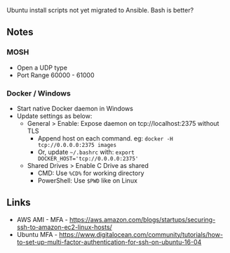Ubuntu install scripts not yet migrated to Ansible. Bash is better?

## Notes

### MOSH

- Open a UDP type
- Port Range 60000 - 61000

### Docker / Windows

- Start native Docker daemon in Windows
- Update settings as below:
    - General > Enable: Expose daemon on tcp://localhost:2375 without TLS
      - Append host on each command. eg: `docker -H tcp://0.0.0.0:2375 images`
      - Or, update `~/.bashrc` with: `export DOCKER_HOST='tcp://0.0.0.0:2375'`
    - Shared Drives > Enable C Drive as shared
       - CMD: Use `%CD%` for working directory
       - PowerShell: Use `$PWD` like on Linux

## Links

- AWS AMI - MFA - https://aws.amazon.com/blogs/startups/securing-ssh-to-amazon-ec2-linux-hosts/
- Ubuntu MFA - https://www.digitalocean.com/community/tutorials/how-to-set-up-multi-factor-authentication-for-ssh-on-ubuntu-16-04
